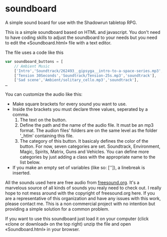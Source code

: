 # soundboard
A simple sound board for use with the Shadowrun tabletop RPG.

This is a simple soundboard based on HTML and javascript. You don't need to have coding skills to adjust the soundboard to your needs but you need to edit the «Soundboard.html» file with a text editor.

The file uses a code like this

```javascript
var soundboard_buttons = [
	// Ambient Music
	['Intro','Soundtrack/262493__gipsyga__intro-to-a-space-series.mp3','soundtrack'],
	['Tension 30Seconds','Soundtrack/Tension-25s.mp3','soundtrack'],
	['Sad scene','Ambient/solitary_cello.mp3','soundtrack'],
…
```

You can customize the audio like this:
- Make square brackets for every sound you want to use.
- Inside the brackets you must declare three values, seperated by a comma.
	1. The text on the button.
	2. Define the path and the name of the audio file. It must be an mp3 format. The audion files' folders are on the same level as the folder '_htlm' containing this file.
	3. The category of this button. It basicaly defines the color of the button. For now, seven categories are set. Soundtrack, Environment, Magic, Spirits, Matrix, Guns and Vehicles. You can define more categories by just adding a class with the appropriate name to the list below.
- If you make an empty set of variables (like so: ['']), a linebreak is inserted.
  
All the sounds used here are free audio from [freesound.org](https://freesound.org/). It's a marvelous source of all kinds of sounds you realy need to check out.
I really hope to not mess around with the copyright of freesound.org here. If you are a representative of this organization and have any issues with this work, please contact me. This is a non commercial project with no intention but providing a simple solution for a common problem.

If you want to use this soundboard just load it on your computer (click «clone or download» on the top right) unzip the file and open «Soundboard.html» in your browser.
